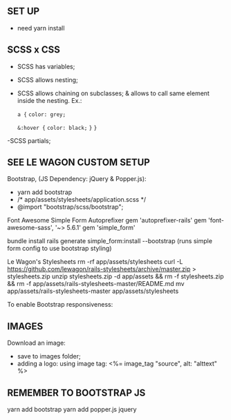 ## SET UP ##

- need yarn install

## SCSS x CSS ##
- SCSS has variables;
- SCSS allows nesting;
- SCSS allows chaining on subclasses;
  & allows to call same element inside the nesting. Ex.:

  `a {`
    `color: grey;`

    `&:hover {`
      `color: black;`
    `}`
  `}`

-SCSS partials;

## SEE LE WAGON CUSTOM SETUP ##
Bootstrap, (JS Dependency: jQuery & Popper.js):

- yarn add bootstrap
- /* app/assets/stylesheets/application.scss */
- @import "bootstrap/scss/bootstrap";

Font Awesome
Simple Form
Autoprefixer
gem 'autoprefixer-rails'
gem 'font-awesome-sass', '~> 5.6.1'
gem 'simple_form'

bundle install
rails generate simple_form:install --bootstrap (runs simple form config to use bootstrap styling)

Le Wagon's Stylesheets
rm -rf app/assets/stylesheets
curl -L https://github.com/lewagon/rails-stylesheets/archive/master.zip > stylesheets.zip
unzip stylesheets.zip -d app/assets && rm -f stylesheets.zip && rm -f app/assets/rails-stylesheets-master/README.md
mv app/assets/rails-stylesheets-master app/assets/stylesheets

To enable Bootstrap responsiveness:
<!-- app/views/layouts/application.html.erb -->

<!-- <!DOCTYPE html>
<head>
  <meta name="viewport" content="width=device-width, initial-scale=1">
  <meta http-equiv="X-UA-Compatible" content="IE=edge,chrome=1">
</head  > -->

## IMAGES ##

Download an image:
- save to images folder;
- adding a logo:
using image tag: <%= image_tag "source", alt: "alttext" %>

## REMEMBER TO BOOTSTRAP JS ##
yarn add bootstrap
yarn add popper.js jquery